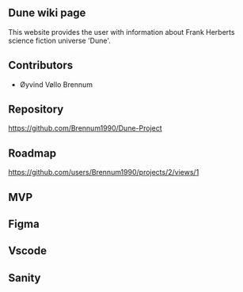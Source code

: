 ## Dune wiki page

This website provides the user with information about Frank Herberts science fiction universe 'Dune'. 

## Contributors

- Øyvind Vøllo Brennum 

## Repository 

https://github.com/Brennum1990/Dune-Project

## Roadmap 

https://github.com/users/Brennum1990/projects/2/views/1

## MVP

Figma
- 

Vscode
- 

Sanity
- 
